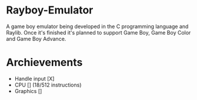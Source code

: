 # Rayboy-Emulator
A game boy emulator being developed in the C programming language and Raylib. Once it's finished it's planned to support Game Boy, Game Boy Color and Game Boy Advance.

# Archievements
- Handle input [X]
- CPU [] (18/512 instructions)
- Graphics []

